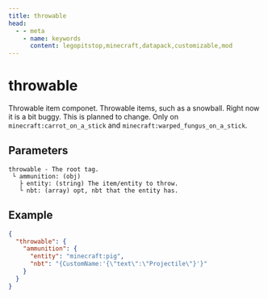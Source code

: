 ```yaml
---
title: throwable
head:
  - - meta
    - name: keywords
      content: legopitstop,minecraft,datapack,customizable,mod
---
```


# throwable

Throwable item componet. Throwable items, such as a snowball. Right now it is a bit buggy. This is planned to change. Only on `minecraft:carrot_on_a_stick` and `minecraft:warped_fungus_on_a_stick`.

## Parameters

```
throwable - The root tag.
 └ ammunition: (obj)
   ├ entity: (string) The item/entity to throw.
   └ nbt: (array) opt, nbt that the entity has.
```

## Example

```json
{
  "throwable": {
    "ammunition": {
      "entity": "minecraft:pig",
      "nbt": "{CustomName:'{\"text\":\"Projectile\"}'}"
    }
  }
}
```
